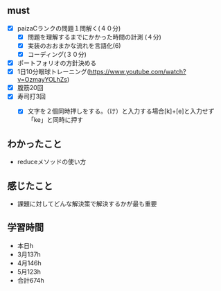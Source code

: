 

## must
- [x] paizaCランクの問題１問解く(４０分)
  - [x] 問題を理解するまでにかかった時間の計測 (４分)
  - [x] 実装のおおまかな流れを言語化(6)
  - [x] コーディング(３０分)
- [x] ポートフォリオの方針決める
- [x] 1日10分眼球トレーニング(https://www.youtube.com/watch?v=OzmayYOLhZs)
- [x] 腹筋20回
- [x] 寿司打3回
  - [x] 文字を２個同時押しをする。（け）と入力する場合[k]+[e]と入力せず「ke」と同時に押す




## わかったこと
- reduceメソッドの使い方

## 感じたこと
- 課題に対してどんな解決策で解決するかが最も重要


## 学習時間
  - 本日h
  - 3月137h
  - 4月146h
  - 5月123h
  - 合計674h
    
